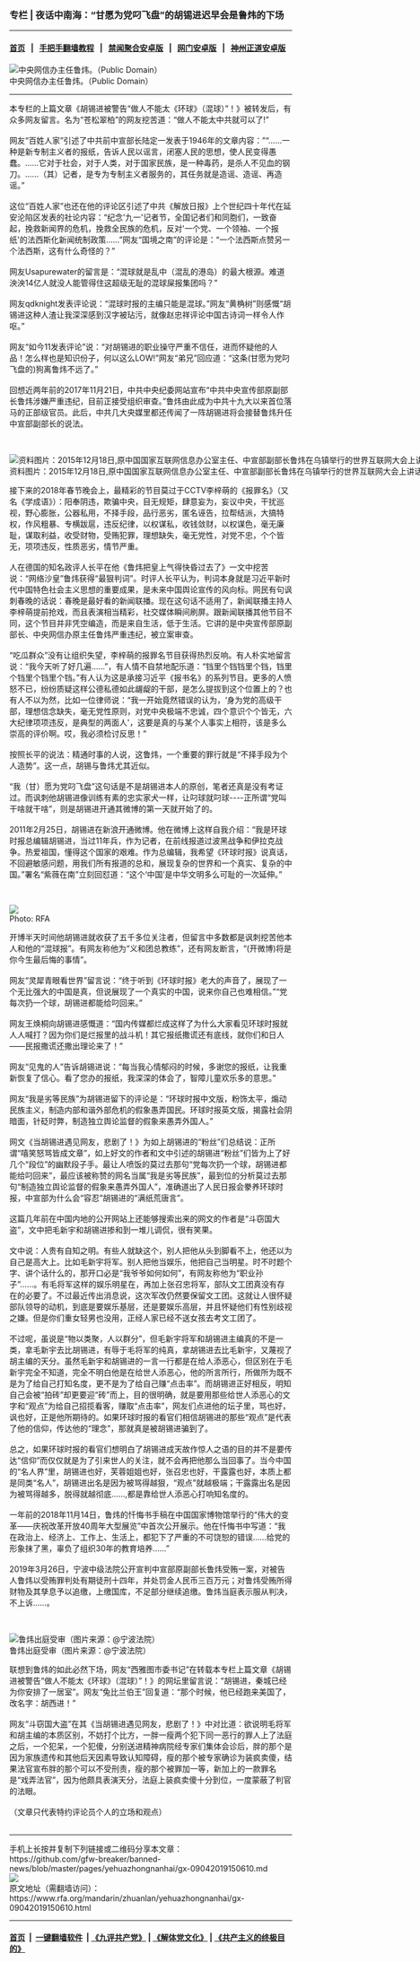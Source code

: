 ### 专栏 | 夜话中南海：“甘愿为党叼飞盘”的胡锡进迟早会是鲁炜的下场
------------------------

#### [首页](https://github.com/gfw-breaker/banned-news/blob/master/README.md) &nbsp;&nbsp;|&nbsp;&nbsp; [手把手翻墙教程](https://github.com/gfw-breaker/guides/wiki) &nbsp;&nbsp;|&nbsp;&nbsp; [禁闻聚合安卓版](https://github.com/gfw-breaker/bn-android) &nbsp;&nbsp;|&nbsp;&nbsp; [网门安卓版](https://github.com/oGate2/oGate) &nbsp;&nbsp;|&nbsp;&nbsp; [神州正道安卓版](https://github.com/SzzdOgate/update) 



<div id="headerimg">
 <img alt="中央网信办主任鲁炜。（Public Domain）" src="https://www.rfa.org/mandarin/yataibaodao/meiti/xl2-07012016103405.html/m0701-xl2p.jpg/image" title="中央网信办主任鲁炜。（Public Domain）"/>
 <div id="headerimgcontents">
  <div id="headerimgcaption">
   <span>
    中央网信办主任鲁炜。（Public Domain）
   </span>
   <!-- zoomattribute -->
  </div>
  <!-- headerimgcaption -->
 </div>
 <!-- headerimagecontents -->
</div>

<hr/>
<div id="storytext">
 <div>
  <div class="slot_header">
  </div>
 </div>
 <p>
  本专栏的上篇文章《胡锡进被警告“做人不能太《环球》（混球）”！》被转发后，有众多网友留言。名为“苍松翠柏”的网友挖苦道：“做人不能太中共就可以了!”
  <br/>
  <br/>
  网友“百姓人家”引述了中共前中宣部长陆定一发表于1946年的文章内容：”“……一种是新专制主义者的报纸，告诉人民以谣言，闭塞人民的思想，使人民变得愚蠢。……它对于社会，对于人类，对于国家民族，是一种毒药，是杀人不见血的钢刀。……（其）记者，是专为专制主义者服务的，其任务就是造谣、造谣、再造谣。”
  <br/>
  <br/>
  这位“百姓人家”也还在他的评论区引述了中共《解放日报》上个世纪四十年代在延安沦陷区发表的社论内容：“纪念'九一'记者节，全国记者们和同胞们，一致奋起，挽救新闻界的危机，挽救全民族的危机，反对'一个党、一个领袖、一个报纸'的法西斯化新闻统制政策……”网友“国境之南”的评论是：“一个法西斯点赞另一个法西斯，这有什么奇怪的？”
  <br/>
  <br/>
  网友Usapurewater的留言是：“混球就是乱中（混乱的港岛）的最大根源。难道泱泱14亿人就没人能管得住这超级无耻的混球屎报集团吗？”
  <br/>
  <br/>
  网友qdknight发表评论说：“混球时报的主编只能是混球。”网友“黄桷树”则感慨“胡锡进这种人渣让我深深感到汉字被玷污，就像赵忠祥评论中国古诗词一样令人作呕。”
  <br/>
  <br/>
  网友“如今11发表评论”说：“对胡锡进的职业操守严重不信任，进而怀疑他的人品！怎么样也是知识份子，何以这么LOW!”网友“弟兄”回应道：“这条(甘愿为党叼飞盘的)狗离鲁炜不远了。”
  <br/>
  <br/>
  回想近两年前的2017年11月21日，中共中央纪委网站宣布“中共中央宣传部原副部长鲁炜涉嫌严重违纪，目前正接受组织审查。”鲁炜由此成为中共十九大以来首位落马的正部级官员。此后，中共几大央媒里都还传闻了一阵胡锡进将会接替鲁炜升任中宣部副部长的说法。
 </p>
 <p>
  <br/>
  <div class="image-inline captioned" style="width:1023px;">
   <div style="width:1023px;">
    <img alt="资料图片：2015年12月18日,原中国国家互联网信息办公室主任、中宣部副部长鲁炜在乌镇举行的世界互联网大会上讲话。（路透社图片）" src="https://www.rfa.org/mandarin/zhuanlan/wangluoboyi/war-10242018172037.html/EF0204_cx0_cy4_cw0_w1023_r.jpg" title="资料图片：2015年12月18日,原中国国家互联网信息办公室主任、中宣部副部长鲁炜在乌镇举行的世界互联网大会上讲话。（路透社图片）"/>
   </div>
   <div class="image-caption">
    <span style="width:1023px;">
     资料图片：2015年12月18日,原中国国家互联网信息办公室主任、中宣部副部长鲁炜在乌镇举行的世界互联网大会上讲话。（路透社图片）
    </span>
    <span class="copyright">
    </span>
   </div>
  </div>
 </p>
 <p>
  接下来的2018年春节晚会上，最精彩的节目莫过于CCTV李梓萌的《报罪名》（又名《学成语》）：阳奉阴违，欺骗中央，目无规矩，肆意妄为，妄议中央，干扰巡视，野心膨胀，公器私用，不择手段，品行恶劣，匿名诬告，拉帮结派，大搞特权，作风粗暴、专横跋扈，违反纪律，以权谋私，收钱敛财，以权谋色，毫无廉耻，谋取利益，收受财物，受贿犯罪，理想缺失，毫无党性，对党不忠，个个皆无，项项违反，性质恶劣，情节严重。
  <br/>
  <br/>
  人在德国的知名政评人长平在他《鲁炜把皇上气得快昏过去了》一文中挖苦说：“网络沙皇”鲁炜获得“最狠判词”。时评人长平认为，判词本身就是习近平新时代中国特色社会主义思想的重要成果，是未来中国舆论宣传的风向标。网民有句讽刺春晚的话说：春晚是最好看的新闻联播。现在这句话不适用了，新闻联播主持人李梓萌提前抢戏，而且表演相当精彩，社交媒体瞬间刷屏。跟新闻联播其他节目不同，这个节目并非凭空编造，而是来自生活，低于生活。它讲的是中央宣传部原副部长、中央网信办原主任鲁炜严重违纪，被立案审查。
  <br/>
  <br/>
  “吃瓜群众”没有让组织失望，李梓萌的报罪名节目获得热烈反响。有人朴实地留言说：“我今天听了好几遍……”，有人情不自禁地配乐道：“铛里个铛铛里个铛，铛里个铛里个铛里个铛。”有人认为这是承接习近平《报书名》的系列节目。更多的人愤怒不已，纷纷质疑这样公德私德如此龌龊的干部，是怎么提拔到这个位置上的？也有人不以为然，比如一位律师说：“我一开始竟然错误的认为，‘身为党的高级干部，理想信念缺失，毫无党性原则，对党中央极端不忠诚，四个意识个个皆无，六大纪律项项违反，是典型的两面人'，这要是真的与某个人事实上相符，该是多么崇高的评价啊。哎，我必须检讨反思！”
  <br/>
  <br/>
  按照长平的说法：精通时事的人说，这鲁炜，一个重要的罪行就是“不择手段为个人造势”。这一点，胡锡与鲁炜尤其近似。
  <br/>
  <br/>
  “我（甘）愿为党叼飞盘”这句话是不是胡锡进本人的原创，笔者还真是没有考证过。而讽刺他胡锡进像训练有素的忠实家犬一样，让叼球就叼球----正所谓“党叫干啥就干啥”，则是胡锡进开通其微博的第一天就开始了的。
  <br/>
  <br/>
  2011年2月25日，胡锡进在新浪开通微博。他在微博上这样自我介绍：“我是环球时报总编辑胡锡进，当过11年兵，作为记者，在前线报道过波黑战争和伊拉克战争。热爱祖国，懂得这个国家的艰难。作为总编辑，我希望《环球时报》说真话，不回避敏感问题，用我们所有报道的总和，展现复杂的世界和一个真实、复杂的中国。”署名“紫薇在南”立刻回怼道：“这个‘中国’是中华文明多么可耻的一次延伸。”
 </p>
 <p>
  <br/>
  <div class="image-inline captioned" style="width:1024px;">
   <div style="width:1024px;">
    <img alt="  " src="https://www.rfa.org/mandarin/Xinwen/wul0828a-08282019073044.html/HU.jpeg" title=""/>
   </div>
   <div class="image-caption">
    <span style="width:1024px;">
    </span>
    <span class="copyright">
     Photo: RFA
    </span>
   </div>
  </div>
 </p>
 <p>
  开博半天时间他胡锡进就收获了五千多位关注者，但留言中多数都是讽刺挖苦他本人和他的“混球报”。有网友称他为“义和团总教练”，还有网友断言，“(开微博)将是你今生最后悔的事情”。
  <br/>
  <br/>
  网友“灵犀青眼看世界”留言说：“终于听到《环球时报》老大的声音了，展现了一个无比强大的中国是真，但说展现了一个真实的中国，说来你自己也难相信。”“党每次扔一个球，胡锡进都能给叼回来。”
  <br/>
  <br/>
  网友王焕桐向胡锡进感慨道：“国内传媒都烂成这样了为什么大家看见环球时报就人人喊打？因为你们是烂报里的战斗机！其它报纸撒谎还有底线，就你们和日人——民报撒谎还撒出理论来了！”
  <br/>
  <br/>
  网友“见鬼的人”告诉胡锡进说：“每当我心情郁闷的时候，多谢您的报纸，让我重新恢复了信心。看了您办的报纸，我深深的体会了，智障儿童欢乐多的意思。”
  <br/>
  <br/>
  网友“我是劣等民族”为胡锡进留下的评论是：“环球时报中文版，粉饰太平，煽动民族主义，制造内部和谐外部危机的假象愚弄国民。环球时报英文版，揭露社会阴暗面，针砭时弊，制造独立舆论监督的假象来愚弄外国人。”
  <br/>
  <br/>
  网文《当胡锡进遇见网友，悲剧了！》为如上胡锡进的“粉丝”们总结说：正所谓“嘻笑怒骂皆成文章”，如上好文的作者和文中引述的胡锡进“粉丝”们皆为上了好几个“段位”的幽默段子手。最让人喷饭的莫过去那句“党每次扔一个球，胡锡进都能给叼回来”，最应该被称赞的网名当属“我是劣等民族”，最到位的分析莫过去那句“制造独立舆论监督的假象来愚弄外国人”，准确道出了人民日报会豢养环球时报，中宣部为什么会“容忍”胡锡进的“满纸荒唐言”。
  <br/>
  <br/>
  这篇几年前在中国内地的公开网站上还能够搜索出来的网文的作者是“斗窃国大盗”，文中把毛新宇和胡锡进掺和到一堆儿调侃，很有笑果。
  <br/>
  <br/>
  文中说：人贵有自知之明。有些人就缺这个，别人把他从头到脚看不上，他还以为自己是高大上。比如毛新宇将军。别人把他当娱乐，他把自己当明星。时不时题个字、讲个话什么的，那开口必是“我爷爷如何如何”，有网友称他为“职业孙子”……。有毛将军这样的娱乐明星在，再加上张召忠将军，部队文工团真没有存在的必要了。不过最近传出消息说，这次军改仍然要保留文工团。这就让人很怀疑部队领导的动机，到底是要娱乐基层，还是要娱乐高层，并且怀疑他们有性别歧视之嫌。但是你们重女轻男也没用，正经人家已经不送女孩去考文工团了。
  <br/>
  <br/>
  不过呢，虽说是“物以类聚，人以群分”，但毛新宇将军和胡锡进主编真的不是一类，拿毛新宇去比胡锡进，有辱于毛将军的纯真，拿胡锡进去比毛新宇，又蔑视了胡主编的天分。虽然毛新宇和胡锡进的一言一行都是在给人添恶心，但区别在于毛新宇完全不知道，完全不明白他是在给世人添恶心，他的所言所行，所做所为既不是为了给自己打知名度，更不是为了给自己赚“点击率”。而胡锡进正好相反，明知自己会被“拍砖”却更要迎“砖”而上，目的很明确，就是要用那些给世人添恶心的文字和“观点”为给自己招揽看客，赚取“点击率”，网友们点进他的坛子里，骂也好，讽也好，正是他所期待的。如果环球时报的看官们相信胡锡进的那些“观点”是代表了他的信仰，传达他的“理念”，那就真是被胡锡进骗到了。
  <br/>
  <br/>
  总之，如果环球时报的看官们想明白了胡锡进成天故作惊人之语的目的并不是要传达“信仰”而仅仅就是为了引来世人的关注，就不会再把他那么当回事了。当今中国的“名人界”里，胡锡进也好，芙蓉姐姐也好，张召忠也好，干露露也好，本质上都是同类“名人”，胡锡进出名是因为被骂得越狠，“观点”就越极端；干露露出名是因为被骂得越多，脱得就越彻底......,都是靠给世人添恶心打响知名度的。
  <br/>
  <br/>
  一年前的2018年11月14日，鲁炜的忏悔书手稿在中国国家博物馆举行的“伟大的变革——庆祝改革开放40周年大型展览”中首次公开展示。他在忏悔书中写道：“我在政治上、经济上、工作上、生活上，都犯下了严重的不可饶恕的错误……给党的形象抹了黑，辜负了组织30年的教育培养……”
  <br/>
  <br/>
  2019年3月26日，宁波中级法院公开宣判中宣部原副部长鲁炜受贿一案，对被告人鲁炜以受贿罪判处有期徒刑十四年，并处罚金人民币三百万元；对鲁炜受贿所得财物及其孳息予以追缴，上缴国库，不足部分继续追缴。鲁炜当庭表示服从判决，不上诉……。
 </p>
 <p>
  <br/>
  <div class="image-inline captioned" style="width:1010px;">
   <div style="width:1010px;">
    <img alt="鲁炜出庭受审（图片来源：@宁波法院）" src="https://www.rfa.org/mandarin/zhuanlan/wangluoboyi/war-10242018172037.html/432afa3aad47f0a9b252ddc418fe8d4c_w.jpg" title="鲁炜出庭受审（图片来源：@宁波法院）"/>
   </div>
   <div class="image-caption">
    <span style="width:1010px;">
     鲁炜出庭受审（图片来源：@宁波法院）
    </span>
    <span class="copyright">
    </span>
   </div>
  </div>
 </p>
 <p>
  联想到鲁炜的如此必然下场，网友“西雅图市委书记”在转载本专栏上篇文章《胡锡进被警告“做人不能太《环球》（混球）”！》的网坛里留言说：“胡锡进，秦城已经为你安排了一居室”。网友“兔比兰伯王”回复道：“那个时候，他已经跑来美国了，改名字：胡西进！”
  <br/>
  <br/>
  网友“斗窃国大盗”在其《当胡锡进遇见网友，悲剧了！》中对比道：欲说明毛将军和胡主编的本质区别，不妨打个比方，一胖一瘦两个犯下同一恶行的罪人上了法庭之后，一个犯呆，一个犯傻，分别送进精神病院经专家们集体会诊后，胖的那个是因为家族遗传和其他后天因素导致认知障碍，瘦的那个被专家确诊为装疯卖傻，结果法官宣布胖的那个可以不受刑责，瘦的那个被罪加一等，新加上的一款罪名是“戏弄法官”，因为他颇具表演天分，法庭上装疯卖傻十分到位，一度蒙蔽了判官的法眼。
  <br/>
  <br/>
  （文章只代表特约评论员个人的立场和观点）
  <br/>
  <br/>
 </p>
</div>

<hr/>
手机上长按并复制下列链接或二维码分享本文章：<br/>
https://github.com/gfw-breaker/banned-news/blob/master/pages/yehuazhongnanhai/gx-09042019150610.md <br/>
<a href='https://github.com/gfw-breaker/banned-news/blob/master/pages/yehuazhongnanhai/gx-09042019150610.md'><img src='https://github.com/gfw-breaker/banned-news/blob/master/pages/yehuazhongnanhai/gx-09042019150610.md.png'/></a> <br/>
原文地址（需翻墙访问）：https://www.rfa.org/mandarin/zhuanlan/yehuazhongnanhai/gx-09042019150610.html


------------------------
#### [首页](https://github.com/gfw-breaker/banned-news/blob/master/README.md) &nbsp;|&nbsp; [一键翻墙软件](https://github.com/gfw-breaker/nogfw/blob/master/README.md) &nbsp;| [《九评共产党》](https://github.com/gfw-breaker/9ping.md/blob/master/README.md#九评之一评共产党是什么) | [《解体党文化》](https://github.com/gfw-breaker/jtdwh.md/blob/master/README.md) | [《共产主义的终极目的》](https://github.com/gfw-breaker/gczydzjmd.md/blob/master/README.md)


<img src='http://gfw-breaker.win/banned-news/pages/yehuazhongnanhai/gx-09042019150610.md' width='0px' height='0px'/>